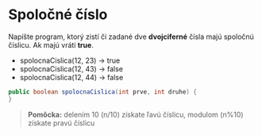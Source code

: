 # Spoločné číslo
Napíšte program, ktorý zistí či zadané dve **dvojciferné** čísla majú spoločnú číslicu. Ak majú vráti **true**.

+ spolocnaCislica(12, 23) → true
+ spolocnaCislica(12, 43) → false
+ spolocnaCislica(12, 44) → false

```java
public boolean spolocnaCislica(int prve, int druhe) {
}
```

> **Pomôcka:** delením 10 (n/10) získate ľavú číslicu, modulom (n%10) získate pravú číslicu 
